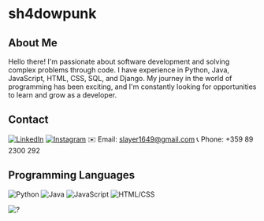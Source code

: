 # **sh4dowpunk**
## About Me

Hello there! I'm passionate about software development and solving complex problems through code. I have experience in Python, Java, JavaScript, HTML, CSS, SQL, and Django. My journey in the world of programming has been exciting, and I'm constantly looking for opportunities to learn and grow as a developer.
## Contact

[![LinkedIn](https://img.shields.io/badge/LinkedIn-sh4dowpunk-blue?style=flat-square&logo=linkedin&logoColor=white&link=https://www.linkedin.com/in/sh4dowpunk/)](https://www.linkedin.com/in/shadowpunk/)
[![Instagram](https://img.shields.io/badge/Instagram-sh4dowpunk-red?style=flat-square&logo=instagram&logoColor=white&link=https://www.instagram.com/yourusername/)](https://www.instagram.com/sh4dowpunk/)
✉️ Email: slayer1649@gmail.com
📞 Phone: +359 89 2300 292



## Programming Languages

![Python](https://img.shields.io/badge/Python-blue?style=flat-square)
![Java](https://img.shields.io/badge/Java-orange?style=flat-square)
![JavaScript](https://img.shields.io/badge/JavaScript-yellow?style=flat-square)
![HTML/CSS](https://img.shields.io/badge/HTML%2FCSS-green?style=flat-square)





![?](https://github-readme-stats.vercel.app/api/top-langs/?username=sh4dowpunk&layout=compact&hide=html,css&theme=radical)
